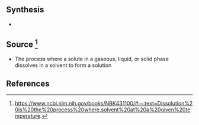 ## Synthesis
- 
## Source [^1]
- The process where a solute in a gaseous, liquid, or solid phase dissolves in a solvent to form a solution
## References

[^1]: https://www.ncbi.nlm.nih.gov/books/NBK431100/#:~:text=Dissolution%20is%20the%20process%20where,solvent%20at%20a%20given%20temperature.